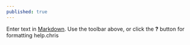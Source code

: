 ```yaml
---
published: true
---
```

Enter text in [Markdown](http://daringfireball.net/projects/markdown/). Use the toolbar above, or click the **?** button for formatting help.chris 
